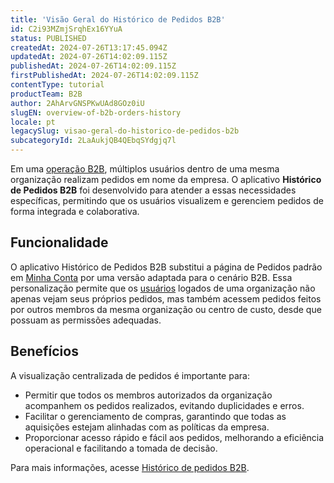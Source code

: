 ```yaml
---
title: 'Visão Geral do Histórico de Pedidos B2B'
id: C2i93MZmjSrqhEx16YYuA
status: PUBLISHED
createdAt: 2024-07-26T13:17:45.094Z
updatedAt: 2024-07-26T14:02:09.115Z
publishedAt: 2024-07-26T14:02:09.115Z
firstPublishedAt: 2024-07-26T14:02:09.115Z
contentType: tutorial
productTeam: B2B
author: 2AhArvGNSPKwUAd8GOz0iU
slugEN: overview-of-b2b-orders-history
locale: pt
legacySlug: visao-geral-do-historico-de-pedidos-b2b
subcategoryId: 2LaAukjQB4QEbqSYdgjq7l
---
```


Em uma [operação B2B](https://help.vtex.com/pt/tutorial/b2b-visao-geral--5vb9SNXhX2bZnkpAh7ADdC), múltiplos usuários dentro de uma mesma organização realizam pedidos em nome da empresa. O aplicativo **Histórico de Pedidos B2B** foi desenvolvido para atender a essas necessidades específicas, permitindo que os usuários visualizem e gerenciem pedidos de forma integrada e colaborativa.

## Funcionalidade
O aplicativo Histórico de Pedidos B2B substitui a página de Pedidos padrão em [Minha Conta](https://help.vtex.com/pt/tutorial/how-my-account-works--2BQ3GiqhqGJTXsWVuio3Xh) por uma versão adaptada para o cenário B2B. Essa personalização permite que os [usuários](https://help.vtex.com/pt/tutorial/gerenciamento-de-permissoes-no-b2b-suite--2PLR7mIFxgbmsGq84paLeA) logados de uma organização não apenas vejam seus próprios pedidos, mas também acessem pedidos feitos por outros membros da mesma organização ou centro de custo, desde que possuam as permissões adequadas.

## Benefícios
A visualização centralizada de pedidos é importante para:

- Permitir que todos os membros autorizados da organização acompanhem os pedidos realizados, evitando duplicidades e erros.
- Facilitar o gerenciamento de compras, garantindo que todas as aquisições estejam alinhadas com as políticas da empresa.
- Proporcionar acesso rápido e fácil aos pedidos, melhorando a eficiência operacional e facilitando a tomada de decisão.

Para mais informações, acesse [Histórico de pedidos B2B](https://developers.vtex.com/docs/apps/vtex.b2b-orders-history).

